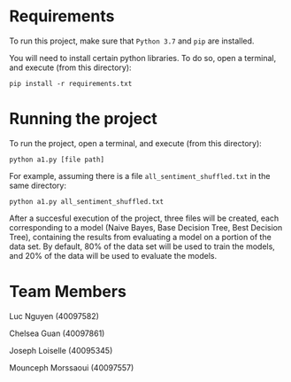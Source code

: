 # Requirements
To run this project, make sure that `Python 3.7` and `pip` are installed. 

You will need to install certain python libraries. To do so, open a terminal, and execute (from this directory):

```pip install -r requirements.txt```

# Running the project
To run the project, open a terminal, and execute (from this directory):

```python a1.py [file path]```

For example, assuming there is a file `all_sentiment_shuffled.txt` in the same directory:

```python a1.py all_sentiment_shuffled.txt```

After a succesful execution of the project, three files will be created, each corresponding to a model (Naive Bayes, Base Decision Tree, Best Decision Tree), containing the results from evaluating a model on a portion of the data set. By default, 80% of the data set will be used to train the models, and 20% of the data will be used to evaluate the models.

# Team Members
Luc Nguyen (40097582)

Chelsea Guan (40097861)

Joseph Loiselle (40095345)

Mounceph Morssaoui (40097557)
